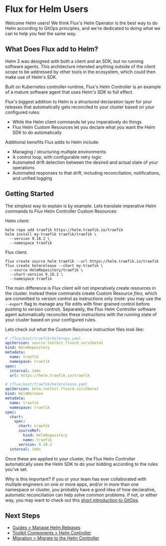 # Flux for Helm Users

Welcome Helm users!
We think Flux's Helm Operator is the best way to do Helm according to GitOps principles, and we're dedicated to doing what we can to help you feel the same way.

## What Does Flux add to Helm?

Helm 3 was designed with both a client and an SDK, but no running software agents.
This architecture intended anything outside of the client scope to be addressed by other tools in the ecosystem, which could then make use of Helm's SDK.

Built on Kubernetes controller-runtime, Flux's Helm Controller is an example of a mature software agent that uses Helm's SDK to full effect.
<!-- Flux is the only CD project that uses Helm as a library – not shelling out to the client – and does not fork the SDK to diverge from how Helm does things. -->

Flux's biggest addition to Helm is a structured declaration layer for your releases that automatically gets reconciled to your cluster based on your configured rules:

- While the Helm client commands let you imperatively do things
- Flux Helm Custom Resources let you declare what you want the Helm SDK to do automatically

Additional benefits Flux adds to Helm include:

- Managing / structuring multiple environments
- A control loop, with configurable retry logic
- Automated drift detection between the desired and actual state of your operations
- Automated responses to that drift, including reconciliation, notifications, and unified logging

## Getting Started

The simplest way to explain is by example.
Lets translate imperative Helm commands to Flux Helm Controller Custom Resources:

Helm client:

```console
helm repo add traefik https://helm.traefik.io/traefik
helm install my-traefik traefik/traefik \
  --version 9.18.2 \
  --namespace traefik
```

Flux client:

```console
flux create source helm traefik --url https://helm.traefik.io/traefik
flux create helmrelease --chart my-traefik \
  --source HelmRepository/traefik \
  --chart-version 9.18.2 \
  --namespace traefik
```

The main difference is Flux client will not imperatively create resources in the cluster.
Instead these commands create Custom Resource *files*, which are committed to version control as instructions only (note: you may use the `--export` flag to manage any file edits with finer grained control before pushing to version control).
Separately, the Flux Helm Controller software agent automatically reconciles these instructions with the running state of your cluster based on your configured rules.

Lets check out what the Custom Resoruce instruction files look like:

```yaml
# /flux/boot/traefik/helmrepo.yaml
apiVersion: source.toolkit.fluxcd.io/v1beta1
kind: HelmRepository
metadata:
  name: traefik
  namespace: traefik
spec:
  interval: 1m0s
  url: https://helm.traefik.io/traefik
```

```yaml
# /flux/boot/traefik/helmrelease.yaml
apiVersion: helm.toolkit.fluxcd.io/v2beta1
kind: HelmRelease
metadata:
  name: traefik
  namespace: traefik
spec:
  chart:
    spec:
      chart: traefik
      sourceRef:
        kind: HelmRepository
        name: traefik
      version: 9.18.2
  interval: 1m0s
```

<!-- Using the Flux Kustomize Controller, these are automatically applied to your cluster, just as any other Kubernetes resources are. Note that while you may find value in combining Kustomize overlays with your Helm Controller manifests to further reduce file duplication, that is entirely optional and unrelated to the Helm Controller. -->

Once these are applied to your cluster, the Flux Helm Controller automatically uses the Helm SDK to do your bidding according to the rules you've set.

Why is this important?
If you or your team has ever collaborated with multiple engineers on one or more apps, and/or in more than one namespace or cluster, you probably have a good idea of how declarative, automatic reconciliation can help solve common problems.
If not, or either way, you may want to check out this [short introduction to GitOps](https://youtu.be/r-upyR-cfDY).

## Next Steps

- [Guides > Manage Helm Releases](/guides/helmreleases/)
- [Toolkit Components > Helm Controller](/components/helm/controller/)
- [Migration > Migrate to the Helm Controller](/guides/helm-operator-migration/)
